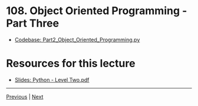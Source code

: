 # 108. Object Oriented Programming - Part Three


-   [Codebase: Part2_Object_Oriented_Programming.py](../../codebase/python-django/Python_Level_Two/Part2_Object_Oriented_Programming.py)

#  Resources for this lecture


-   [Slides: Python - Level Two.pdf](https://python-ds.s3.us-west-1.amazonaws.com/Python-and-Django-Full-Stack-Web-Developer-Bootcamp/Resources/Python+-+Level+Two.pdf)


---

[Previous](./107_Object-Oriented-Programming-Part-Two.md) | [Next](./109_OOP-Project.md)
